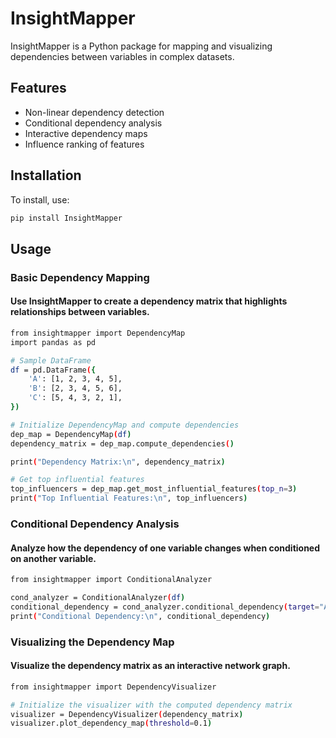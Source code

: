 # InsightMapper

InsightMapper is a Python package for mapping and visualizing dependencies between variables in complex datasets.

## Features

- Non-linear dependency detection
- Conditional dependency analysis
- Interactive dependency maps
- Influence ranking of features

## Installation

To install, use:

```bash
pip install InsightMapper
```

## Usage
### Basic Dependency Mapping
#### Use InsightMapper to create a dependency matrix that highlights relationships between variables.
```bash
from insightmapper import DependencyMap
import pandas as pd

# Sample DataFrame
df = pd.DataFrame({
    'A': [1, 2, 3, 4, 5],
    'B': [2, 3, 4, 5, 6],
    'C': [5, 4, 3, 2, 1],
})

# Initialize DependencyMap and compute dependencies
dep_map = DependencyMap(df)
dependency_matrix = dep_map.compute_dependencies()

print("Dependency Matrix:\n", dependency_matrix)

# Get top influential features
top_influencers = dep_map.get_most_influential_features(top_n=3)
print("Top Influential Features:\n", top_influencers)
```

### Conditional Dependency Analysis
#### Analyze how the dependency of one variable changes when conditioned on another variable.

```bash
from insightmapper import ConditionalAnalyzer

cond_analyzer = ConditionalAnalyzer(df)
conditional_dependency = cond_analyzer.conditional_dependency(target="A", conditional_on="B")
print("Conditional Dependency:\n", conditional_dependency)
```

### Visualizing the Dependency Map
#### Visualize the dependency matrix as an interactive network graph.

```bash
from insightmapper import DependencyVisualizer

# Initialize the visualizer with the computed dependency matrix
visualizer = DependencyVisualizer(dependency_matrix)
visualizer.plot_dependency_map(threshold=0.1)
```